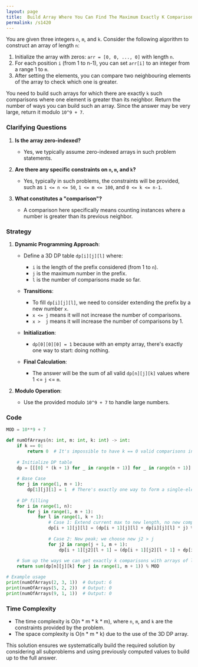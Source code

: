 ```yaml
---
layout: page
title:  Build Array Where You Can Find The Maximum Exactly K Comparisons-out
permalink: /s1420
---
```


You are given three integers `n`, `m`, and `k`. Consider the following algorithm to construct an array of length `n`:

1. Initialize the array with zeros: `arr = [0, 0, ..., 0]` with length `n`.
2. For each position `i` (from 1 to n-1), you can set `arr[i]` to an integer from a range 1 to `m`.
3. After setting the elements, you can compare two neighbouring elements of the array to check which one is greater.

You need to build such arrays for which there are exactly `k` such comparisons where one element is greater than its neighbor. Return the number of ways you can build such an array. Since the answer may be very large, return it modulo `10^9 + 7`.

### Clarifying Questions

1. **Is the array zero-indexed?**
   - Yes, we typically assume zero-indexed arrays in such problem statements.

2. **Are there any specific constraints on `n`, `m`, and `k`?**
   - Yes, typically in such problems, the constraints will be provided, such as `1 <= n <= 50`, `1 <= m <= 100`, and `0 <= k <= n-1`.

3. **What constitutes a "comparison"?**
   - A comparison here specifically means counting instances where a number is greater than its previous neighbor.

### Strategy

1. **Dynamic Programming Approach**:
   - Define a 3D DP table `dp[i][j][l]` where:
     - `i` is the length of the prefix considered (from 1 to `n`).
     - `j` is the maximum number in the prefix.
     - `l` is the number of comparisons made so far.
   
   - **Transitions**:
     - To fill `dp[i][j][l]`, we need to consider extending the prefix by a new number `x`.
     - `x <= j` means it will not increase the number of comparisons.
     - `x >  j` means it will increase the number of comparisons by 1.
   
   - **Initialization**:
     - `dp[0][0][0] = 1` because with an empty array, there's exactly one way to start: doing nothing.
   
   - **Final Calculation**:
     - The answer will be the sum of all valid `dp[n][j][k]` values where 1 <= `j` <= `m`.

2. **Modulo Operation**:
   - Use the provided modulo `10^9 + 7` to handle large numbers.

### Code

```python
MOD = 10**9 + 7

def numOfArrays(n: int, m: int, k: int) -> int:
    if k == 0:
        return 0  # It's impossible to have k == 0 valid comparisons in a non-trivial way.
    
    # Initialize DP table
    dp = [[[0] * (k + 1) for _ in range(m + 1)] for _ in range(n + 1)]
    
    # Base Case
    for j in range(1, m + 1):
        dp[1][j][1] = 1  # There's exactly one way to form a single-element array with exactly one peak
    
    # DP filling
    for i in range(1, n):
        for j in range(1, m + 1):
            for l in range(1, k + 1):
                # Case 1: Extend current max to new length, no new comparison (new element <= j)
                dp[i + 1][j][l] = (dp[i + 1][j][l] + dp[i][j][l] * j) % MOD
                
                # Case 2: New peak; we choose new j2 > j
                for j2 in range(j + 1, m + 1):
                    dp[i + 1][j2][l + 1] = (dp[i + 1][j2][l + 1] + dp[i][j][l]) % MOD
    
    # Sum up the ways we can get exactly k comparisons with arrays of length n
    return sum(dp[n][j][k] for j in range(1, m + 1)) % MOD

# Example usage
print(numOfArrays(2, 3, 1))  # Output: 6
print(numOfArrays(5, 2, 2))  # Output: 0
print(numOfArrays(9, 1, 1))  # Output: 0
```

### Time Complexity

- The time complexity is O(n * m * k * m), where `n`, `m`, and `k` are the constraints provided by the problem.
- The space complexity is O(n * m * k) due to the use of the 3D DP array.

This solution ensures we systematically build the required solution by considering all subproblems and using previously computed values to build up to the full answer.